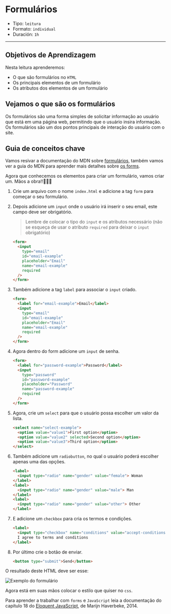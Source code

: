 # Formulários

- Tipo: `leitura`
- Formato: `individual`
- Duración: `1h`

***

## Objetivos de Aprendizagem

Nesta leitura aprenderemos:

- O que são formulários no `HTML`
- Os principais elementos de um formulário
- Os atributos dos elementos de um formulário

## Vejamos o que são os formulários

Os formulários são uma forma simples de solicitar informação ao usuário que está
em uma página web, permitindo que o usuário insira informação. Os formulários
são um dos pontos principais de interação do usuário com o site.

## Guia de conceitos chave

Vamos resivar a documentação do MDN sobre
[formulários](https://developer.mozilla.org/pt-BR/docs/Web/HTML/Element/form),
também vamos ver a guia do MDN para aprender mais detalhes sobre
[os forms](https://developer.mozilla.org/pt-BR/docs/Web/Guide/HTML/Forms).

Agora que conhecemos os elementos para criar um formulário, vamos criar um.
Mãos a obra!!👩🏽‍💻

1. Crie um arquivo com o nome `index.html` e adicione a tag `form` para começar
   o seu formulário.

2. Depois adicione um `input` onde o usuário irá inserir o seu email, este campo
   deve ser obrigatório.
   > Lembre de colocar o tipo do `input` e os atributos necessário (não se
   > esqueça de usar o atributo `required` para deixar o `input` obrigatório)

   ```html
   <form>
     <input
       type="email"
       id="email-example"
       placeholder="Email"
       name="email-example"
       required
     />
   </form>
   ```

3. Também adicione a tag `label` para associar o `input` criado.

   ```html
   <form>
     <label for="email-example">Email</label>
     <input
       type="email"
       id="email-example"
       placeholder="Email"
       name="email-example"
       required
     />
   </form>
   ```

4. Agora dentro do form adicione um `input` de senha.

   ```html
   <form>
     <label for="password-example">Password</label>
     <input
       type="password"
       id="password-example"
       placeholder="Password"
       name="password-example"
       required
     />
   </form>
   ```

5. Agora, crie um `select` para que o usuário possa escolher um valor da lista.

   ```html
   <select name="select-example">
     <option value="value1">First option</option>
     <option value="value2" selected>Second option</option>
     <option value="value3">Third option</option>
   </select>
   ```

6. Também adicione um `radiobutton`, no qual o usuário poderá escolher apenas uma
   das opções.

   ```html
   <label>
     <input type="radio" name="gender" value="female"> Woman
   </label>
   <label>
     <input type="radio" name="gender" value="male"> Man
   </label>
   <label>
     <input type="radio" name="gender" value="other"> Other
   </label>
   ```

7. E adicione um `checkbox` para cria os termos e condições.

   ```html
   <label>
     <input type="checkbox" name="conditions" value="accept-conditions" checked />
     I agree to terms and conditions
   </label>
   ```

8. Por último crie o botão de enviar.

   ```html
   <button type="submit">Send</button>
   ```

O resultado deste HTML deve ser esse:

![Exemplo do formulário](https://user-images.githubusercontent.com/11894994/57497763-691f1a00-72af-11e9-879a-0b9ac62795ce.png)

Agora está em suas mãos colocar o estilo que quiser no `css`.

Para aprender a trabalhar com `forms` e `JavaScript` leia a documentação do
capítulo 18 do [Eloquent JavaScript](http://braziljs.github.io/eloquente-javascript/chapters/formularios-e-campos-de-formularios/),
de Marijn Haverbeke, 2014.

